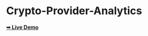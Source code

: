 # Crypto-Provider-Analytics

 <a href="https://im23b-busere.github.io/CryptoVerse/index.html"><strong>➥ Live Demo</strong></a>
